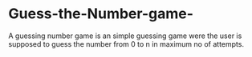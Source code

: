 # Guess-the-Number-game-
A guessing number game is an simple guessing game were the user is supposed to guess the number from 0 to n in maximum no of attempts.
